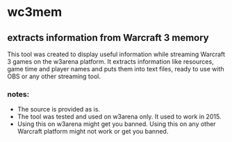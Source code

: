 # wc3mem
## extracts information from Warcraft 3 memory

This tool was created to display useful information while streaming Warcraft 3 games on the w3arena platform. It extracts information like resources, game time and player names and puts them into text files, ready to use with OBS or any other streaming tool.

### notes:
- The source is provided as is.
- The tool was tested and used on w3arena only. It used to work in 2015.
- Using this on w3arena might get you banned. Using this on any other Warcraft platform might not work or get you banned.
